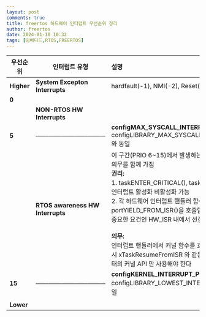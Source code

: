```yaml
---
layout: post
comments: true
title: freertos 하드웨어 인터럽트 우선순위 정리
author: freertos
date: 2024-01-10 10:32
tags: [임베디드,RTOS,FREERTOS]
---
```


| **우선순위** | **인터럽트 유형**                | **설명**                                                     | **비고** |
| ------------ | -------------------------------- | :----------------------------------------------------------- | :------- |
| **Higher**   | **System Excepton Interrupts**   | hardfault(-1), NMI(-2), Reset(-3)                            |          |
| **0**        |                                  |                                                              |          |
|              | **NON-RTOS HW Interrupts**       |                                                              |          |
| **5**        | ────────────────                 | **configMAX_SYSCALL_INTERRUPT_PRIORITY(5)**<br />configLIBRARY_MAX_SYSCALL_INTERRUPT_PRIORITY 와 동일 |          |
|              | **RTOS awareness HW Interrupts** | 이 구간(PRIO 6~15)에서 발생하는 이 인터럽트들은 권리와 의무를 함께 가짐<br />**권리:**<br />1. taskENTER_CRITICAL(), taskEXIT_CRITICAL() 에 대해 인터럽트 활성화 비활성화 가능<br />2. 각 하드웨어 인터럽트 핸들러 함수의 마지막에서 portYIELD_FROM_ISR()을 호출함으로해서 하드리얼타임의 중요한 요건인 HW_ISR 내에서 선점이 일어날 수 있게 해줌<br /><br />**의무:**<br />인터럽트 핸들러에서 커널 함수를 호출하고 싶을 경우에는 반드시 xTaskResumeFromISR 와 같은 XXXXXX_FromISR() 형태의 커널 API 만 사용해야 한다 |          |
| **15**       | ────────────────                 | **configKERNEL_INTERRUPT_PRIORITY(15)**<br />configLIBRARY_LOWEST_INTERRUPT_PRIORITY 와 동일 |          |
|              |                                  |                                                              |          |
| **Lower**    |                                  |                                                              |          |
